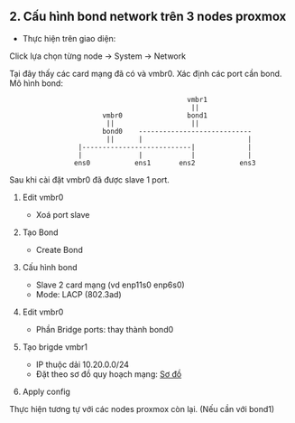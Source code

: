 ## 2. Cấu hình bond network trên 3 nodes proxmox 

- Thực hiện trên giao diện:

Click lựa chọn từng node -> System -> Network

Tại đây thấy các card mạng đã có và vmbr0.
Xác định các port cần bond.
Mô hình bond:

```
                                            vmbr1
                                             ||               
                       vmbr0                bond1
                        ||                   ||
                       bond0    ----------------------------
                        ||      |                          |
                 |---------------------------|             |
                 |              |            |             |
                ens0           ens1       ens2           ens3
```

Sau khi cài đặt vmbr0 đã được slave 1 port.

1. Edit vmbr0
    - Xoá port slave

2. Tạo Bond 
    -  Create Bond 
     
3. Cấu hình bond
 
     - Slave 2 card mạng (vd enp11s0 enp6s0)
     - Mode: LACP (802.3ad)

4. Edit vmbr0 
     - Phần Bridge ports: thay thành bond0

5. Tạo brigde vmbr1
    - IP thuộc dải 10.20.0.0/24
    - Đặt theo sơ đồ quy hoạch mạng: [Sơ đồ](https://git.linex.vn/LiNEX/vvg-bot/src/branch/master/guide/docimg01/bot_vanlang-Page-3-v2.pdf)
   
6. Apply config
  
Thực hiện tương tự với các nodes proxmox còn lại. (Nếu cần với bond1)  